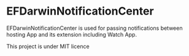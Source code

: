 EFDarwinNotificationCenter
======
EFDarwinNotificationCenter is used for passing notifications between hosting App and its extension including Watch App.

This project is under MIT licence
